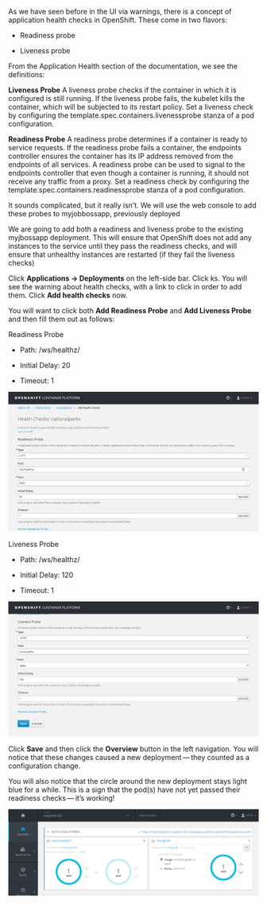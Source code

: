 As we have seen before in the UI via warnings, there is a concept of application health checks in OpenShift. These come in two flavors:

  - Readiness probe

  - Liveness probe

From the Application Health section of the documentation, we see the definitions:

**Liveness Probe**
A liveness probe checks if the container in which it is configured is still running. If the liveness probe fails, the kubelet kills the container, which will be subjected to its restart policy. Set a liveness check by configuring the template.spec.containers.livenessprobe stanza of a pod configuration.

**Readiness Probe**
A readiness probe determines if a container is ready to service requests. If the readiness probe fails a container, the endpoints controller ensures the container has its IP address removed from the endpoints of all services. A readiness probe can be used to signal to the endpoints controller that even though a container is running, it should not receive any traffic from a proxy. Set a readiness check by configuring the template.spec.containers.readinessprobe stanza of a pod configuration.

It sounds complicated, but it really isn’t. We will use the web console to add these probes to myjobbossapp, previously deployed

We are going to add both a readiness and liveness probe to the existing myjbossapp deployment. This will ensure that OpenShift does not add any instances to the service until they pass the readiness checks, and will ensure that unhealthy instances are restarted (if they fail the liveness checks)

Click **Applications → Deployments** on the left-side bar. Click ks. You will see the warning about health checks, with a link to click in order to add them. Click **Add health checks** now.

 You will want to click both **Add Readiness Probe** and **Add Liveness Probe** and then fill them out as follows:

 Readiness Probe

   - Path: /ws/healthz/

   - Initial Delay: 20

   - Timeout: 1

 ![image](images/pipeline-readiness.png)

 Liveness Probe

   - Path: /ws/healthz/

   - Initial Delay: 120

   - Timeout: 1

 ![image](images/pipeline-liveness.png)

 Click **Save** and then click the **Overview** button in the left navigation. You will notice that these changes caused a new deployment — they counted as a configuration change.

You will also notice that the circle around the new deployment stays light blue for a while. This is a sign that the pod(s) have not yet passed their readiness checks — it’s working!

 ![image](images/apphealth-status.png)
